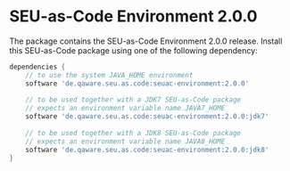 # SEU-as-Code Environment 2.0.0

The package contains the SEU-as-Code Environment 2.0.0 release. Install this SEU-as-Code package using one of the following dependency:
```groovy
dependencies {
	// to use the system JAVA_HOME environment
	software 'de.qaware.seu.as.code:seuac-environment:2.0.0'
	
	// to be used together with a JDK7 SEU-as-Code package
	// expects an environment variable name JAVA7_HOME
	software 'de.qaware.seu.as.code:seuac-environment:2.0.0:jdk7'
	
	// to be used together with a JDK8 SEU-as-Code package
	// expects an environment variable name JAVA8_HOME
	software 'de.qaware.seu.as.code:seuac-environment:2.0.0:jdk8'
}
```